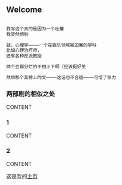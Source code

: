 ## Welcome

```markdown

我写这个真的是因为一个吐槽
我突然想到

就，心理学————一个在娱乐领域被迫害的学科
比如心理治疗师，
还有各种反派教授

两个豆瓣分烂的不相上下啊（应该挺好笑

然后那个某榜上的文————这话也不合适————可惜了张力
```

### 两部剧的相似之处

CONTENT

### 1

CONTENT

### 2

CONTENT

这是我的[主页](https://judithabc.github.io/)
